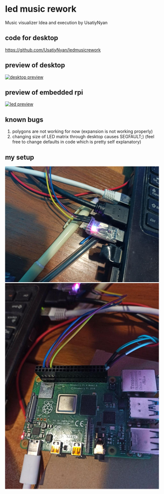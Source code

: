 # led music rework
Music visualizer
Idea and execution by UsatiyNyan
## code for desktop
https://github.com/UsatiyNyan/ledmusicrework
## preview of desktop
[![desktop preview](https://img.youtube.com/vi/wxvgvQ8Cv6c/0.jpg)](https://www.youtube.com/watch?v=wxvgvQ8Cv6c "desktop preview")
## preview of embedded rpi
[![led preview](https://img.youtube.com/vi/zalfF9knbv4/0.jpg)](https://www.youtube.com/watch?v=zalfF9knbv4 "led preview")
## known bugs
1) polygons are not working for now (expansion is not working properly)
2) changing size of LED matrix through desktop causes SEGFAULT;) (feel free to change defaults in code which is pretty self explanatory)
## my setup
![on the left](https://github.com/UsatiyNyan/ledmusicreworkembedded/blob/master/setup1.jpg?raw=true) 
![on the left](https://github.com/UsatiyNyan/ledmusicreworkembedded/blob/master/setup2.jpg?raw=true) 
